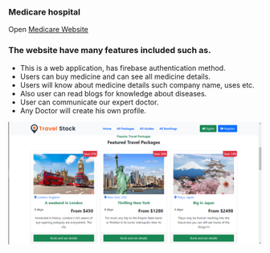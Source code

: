 ### Medicare hospital
Open [Medicare Website](https://sabuj-pgdit-assaignment-10.netlify.app/) 


### The website have many features included such as.

- This is a web application, has firebase authentication method.
- Users can buy medicine and can see all medicine details.
- Users will know about medicine details such company name, uses etc.
- Also user can read blogs for knowledge about diseases.
- User can communicate our expert doctor.
- Any Doctor will create his own profile.

![name-of-you-image](https://raw.githubusercontent.com/sabuj-mojumdar/travel-stock/main/src/images/Screenshot_16.png)